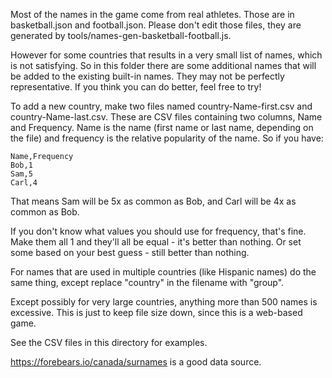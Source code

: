 Most of the names in the game come from real athletes. Those are in basketball.json and football.json. Please don't edit those files, they are generated by tools/names-gen-basketball-football.js.

However for some countries that results in a very small list of names, which is not satisfying. So in this folder there are some additional names that will be added to the existing built-in names. They may not be perfectly representative. If you think you can do better, feel free to try!

To add a new country, make two files named country-Name-first.csv and country-Name-last.csv. These are CSV files containing two columns, Name and Frequency. Name is the name (first name or last name, depending on the file) and frequency is the relative popularity of the name. So if you have:

    Name,Frequency
    Bob,1
    Sam,5
    Carl,4

That means Sam will be 5x as common as Bob, and Carl will be 4x as common as Bob.

If you don't know what values you should use for frequency, that's fine. Make them all 1 and they'll all be equal - it's better than nothing. Or set some based on your best guess - still better than nothing.

For names that are used in multiple countries (like Hispanic names) do the same thing, except replace "country" in the filename with "group".

Except possibly for very large countries, anything more than 500 names is excessive. This is just to keep file size down, since this is a web-based game.

See the CSV files in this directory for examples.

https://forebears.io/canada/surnames is a good data source.
